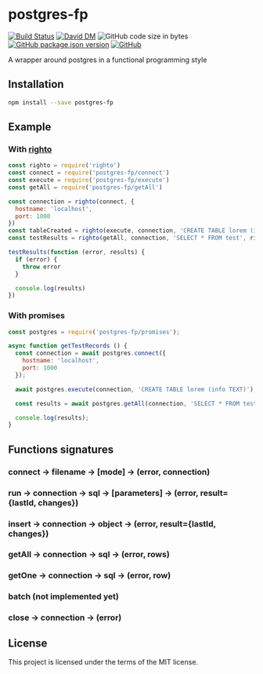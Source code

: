 # postgres-fp
[![Build Status](https://travis-ci.org/markwylde/postgres-fp.svg?branch=master)](https://travis-ci.org/markwylde/postgres-fp)
[![David DM](https://david-dm.org/markwylde/postgres-fp.svg)](https://david-dm.org/markwylde/postgres-fp)
![GitHub code size in bytes](https://img.shields.io/github/languages/code-size/markwylde/postgres-fp)
[![GitHub package.json version](https://img.shields.io/github/package-json/v/markwylde/postgres-fp)](https://github.com/markwylde/postgres-fp/releases)
[![GitHub](https://img.shields.io/github/license/markwylde/postgres-fp)](https://github.com/markwylde/postgres-fp/blob/master/LICENSE)

A wrapper around postgres in a functional programming style

## Installation
```bash
npm install --save postgres-fp
```

## Example
### With [righto](https://github.com/KoryNunn/righto)
```javascript
const righto = require('righto')
const connect = require('postgres-fp/connect')
const execute = require('postgres-fp/execute')
const getAll = require('postgres-fp/getAll')

const connection = righto(connect, {
  hostname: 'localhost',
  port: 1000
})
const tableCreated = righto(execute, connection, 'CREATE TABLE lorem (info TEXT)')
const testResults = righto(getAll, connection, 'SELECT * FROM test', righto.after(tableCreated))

testResults(function (error, results) {
  if (error) {
    throw error
  }

  console.log(results)
})
```

### With promises
```javascript
const postgres = require('postgres-fp/promises');

async function getTestRecords () {
  const connection = await postgres.connect({
    hostname: 'localhost',
    port: 1000
  });

  await postgres.execute(connection, 'CREATE TABLE lorem (info TEXT)');

  const results = await postgres.getAll(connection, 'SELECT * FROM test');

  console.log(results);
}
```

## Functions signatures
### connect -> filename -> [mode] -> (error, connection)
### run -> connection -> sql -> [parameters] -> (error, result={lastId, changes})
### insert -> connection -> object -> (error, result={lastId, changes})
### getAll -> connection -> sql -> (error, rows)
### getOne -> connection -> sql -> (error, row)
### batch (not implemented yet)
### close -> connection -> (error)

## License
This project is licensed under the terms of the MIT license.
